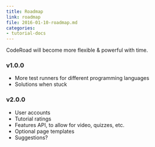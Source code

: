 ```yaml
---
title: Roadmap
link: roadmap
file: 2016-01-10-roadmap.md
categories:
- tutorial-docs
---
```

CodeRoad will become more flexible & powerful with time.

### v1.0.0
* More test runners for different programming languages
* Solutions when stuck

### v2.0.0
* User accounts
* Tutorial ratings
* Features API, to allow for video, quizzes, etc.
* Optional page templates
* Suggestions?
